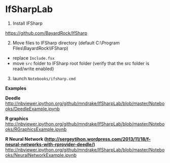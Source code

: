 IfSharpLab
==========

1) Install IFSharp
  
  https://github.com/BayardRock/IfSharp

2) Move files to IFSharp directory (default C:\Program Files\BayardRock\IFSharp)  
  - replace ``Include.fsx``
  - move ``src`` folder to IFSharp root folder (verify that the src folder is read/write enabled)

3) launch ``Notebooks/ifsharp.cmd``


__Examples__

**Deedle**  
http://nbviewer.ipython.org/github/mndrake/IfSharpLab/blob/master/Notebooks/DeedleExample.ipynb  

**R graphics**  
http://nbviewer.ipython.org/github/mndrake/IfSharpLab/blob/master/Notebooks/RGraphicsExample.ipynb  

**R Neural Network (http://sergeytihon.wordpress.com/2013/11/18/f-neural-networks-with-rprovider-deedle/)**
http://nbviewer.ipython.org/github/mndrake/IfSharpLab/blob/master/Notebooks/NeuralNetworkExample.ipynb
